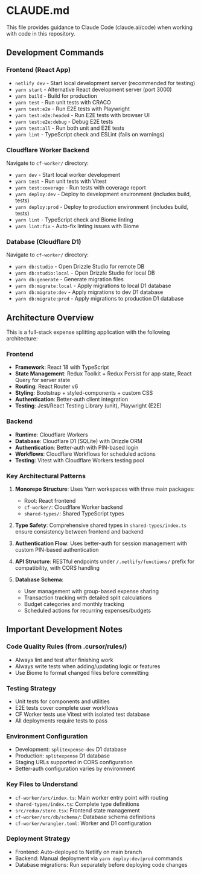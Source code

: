 # CLAUDE.md

This file provides guidance to Claude Code (claude.ai/code) when working with code in this repository.

## Development Commands

### Frontend (React App)
- `netlify dev` - Start local development server (recommended for testing)
- `yarn start` - Alternative React development server (port 3000)
- `yarn build` - Build for production
- `yarn test` - Run unit tests with CRACO
- `yarn test:e2e` - Run E2E tests with Playwright
- `yarn test:e2e:headed` - Run E2E tests with browser UI
- `yarn test:e2e:debug` - Debug E2E tests
- `yarn test:all` - Run both unit and E2E tests
- `yarn lint` - TypeScript check and ESLint (fails on warnings)

### Cloudflare Worker Backend
Navigate to `cf-worker/` directory:
- `yarn dev` - Start local worker development
- `yarn test` - Run unit tests with Vitest
- `yarn test:coverage` - Run tests with coverage report
- `yarn deploy:dev` - Deploy to development environment (includes build, tests)
- `yarn deploy:prod` - Deploy to production environment (includes build, tests)
- `yarn lint` - TypeScript check and Biome linting
- `yarn lint:fix` - Auto-fix linting issues with Biome

### Database (Cloudflare D1)
Navigate to `cf-worker/` directory:
- `yarn db:studio` - Open Drizzle Studio for remote DB
- `yarn db:studio:local` - Open Drizzle Studio for local DB
- `yarn db:generate` - Generate migration files
- `yarn db:migrate:local` - Apply migrations to local D1 database
- `yarn db:migrate:dev` - Apply migrations to dev D1 database
- `yarn db:migrate:prod` - Apply migrations to production D1 database

## Architecture Overview

This is a full-stack expense splitting application with the following architecture:

### Frontend
- **Framework**: React 18 with TypeScript
- **State Management**: Redux Toolkit + Redux Persist for app state, React Query for server state
- **Routing**: React Router v6
- **Styling**: Bootstrap + styled-components + custom CSS
- **Authentication**: Better-auth client integration
- **Testing**: Jest/React Testing Library (unit), Playwright (E2E)

### Backend
- **Runtime**: Cloudflare Workers
- **Database**: Cloudflare D1 (SQLite) with Drizzle ORM
- **Authentication**: Better-auth with PIN-based login
- **Workflows**: Cloudflare Workflows for scheduled actions
- **Testing**: Vitest with Cloudflare Workers testing pool

### Key Architectural Patterns

1. **Monorepo Structure**: Uses Yarn workspaces with three main packages:
   - Root: React frontend
   - `cf-worker/`: Cloudflare Worker backend
   - `shared-types/`: Shared TypeScript types

2. **Type Safety**: Comprehensive shared types in `shared-types/index.ts` ensure consistency between frontend and backend

3. **Authentication Flow**: Uses better-auth for session management with custom PIN-based authentication

4. **API Structure**: RESTful endpoints under `/.netlify/functions/` prefix for compatibility, with CORS handling

5. **Database Schema**: 
   - User management with group-based expense sharing
   - Transaction tracking with detailed split calculations
   - Budget categories and monthly tracking
   - Scheduled actions for recurring expenses/budgets

## Important Development Notes

### Code Quality Rules (from .cursor/rules/)
- Always lint and test after finishing work
- Always write tests when adding/updating logic or features
- Use Biome to format changed files before committing

### Testing Strategy
- Unit tests for components and utilities
- E2E tests cover complete user workflows
- CF Worker tests use Vitest with isolated test database
- All deployments require tests to pass

### Environment Configuration
- Development: `splitexpense-dev` D1 database
- Production: `splitexpense` D1 database  
- Staging URLs supported in CORS configuration
- Better-auth configuration varies by environment

### Key Files to Understand
- `cf-worker/src/index.ts`: Main worker entry point with routing
- `shared-types/index.ts`: Complete type definitions
- `src/redux/store.tsx`: Frontend state management
- `cf-worker/src/db/schema/`: Database schema definitions
- `cf-worker/wrangler.toml`: Worker and D1 configuration

### Deployment Strategy
- Frontend: Auto-deployed to Netlify on main branch
- Backend: Manual deployment via `yarn deploy:dev|prod` commands
- Database migrations: Run separately before deploying code changes